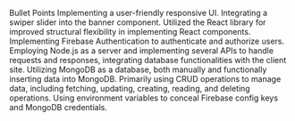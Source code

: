 Bullet Points
Implementing a user-friendly responsive UI.
Integrating a swiper slider into the banner component.
Utilized the React library for improved structural flexibility in implementing React components.
Implementing Firebase Authentication to authenticate and authorize users.
Employing Node.js as a server and implementing several APIs to handle requests and responses, integrating database functionalities with the client site.
Utilizing MongoDB as a database, both manually and functionally inserting data into MongoDB.
Primarily using CRUD operations to manage data, including fetching, updating, creating, reading, and deleting operations.
Using environment variables to conceal Firebase config keys and MongoDB credentials.